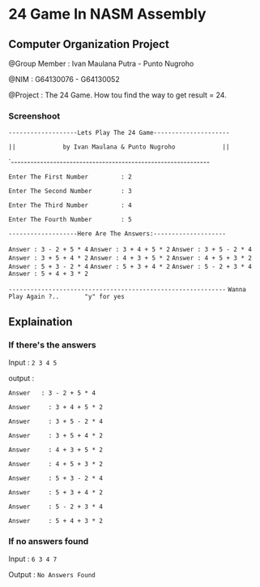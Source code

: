 # 24 Game In NASM Assembly

## Computer Organization Project

@Group Member  	: Ivan Maulana Putra - Punto Nugroho

@NIM	      	: G64130076 - G64130052

@Project 		: The 24 Game. How tou find the way to get result = 24.


### Screenshoot

`-------------------Lets Play The 24 Game---------------------`

`||             by Ivan Maulana & Punto Nugroho             ||`

`-------------------------------------------------------------

`Enter The First Number         : 2`

`Enter The Second Number        : 3`

`Enter The Third Number         : 4`

`Enter The Fourth Number        : 5`

`-------------------Here Are The Answers:--------------------` 

`Answer : 3 - 2 + 5 * 4`
`Answer : 3 + 4 + 5 * 2`
`Answer : 3 + 5 - 2 * 4`
`Answer : 3 + 5 + 4 * 2`
`Answer : 4 + 3 + 5 * 2`
`Answer : 4 + 5 + 3 * 2`
`Answer : 5 + 3 - 2 * 4`
`Answer : 5 + 3 + 4 * 2`
`Answer : 5 - 2 + 3 * 4`
`Answer : 5 + 4 + 3 * 2`

`------------------------------------------------------------`
`Wanna Play Again ?..       "y" for yes`

## Explaination

### If there's the answers
Input 	: `2 3 4 5`

output 	:

`Answer   : 3 - 2 + 5 * 4`

`Answer 	: 3 + 4 + 5 * 2`

`Answer 	: 3 + 5 - 2 * 4`

`Answer 	: 3 + 5 + 4 * 2`

`Answer 	: 4 + 3 + 5 * 2`

`Answer 	: 4 + 5 + 3 * 2`

`Answer 	: 5 + 3 - 2 * 4`

`Answer 	: 5 + 3 + 4 * 2`

`Answer 	: 5 - 2 + 3 * 4`

`Answer 	: 5 + 4 + 3 * 2`

### If no answers found

Input 	: `6 3 4 7`

Output 	: `No Answers Found`
